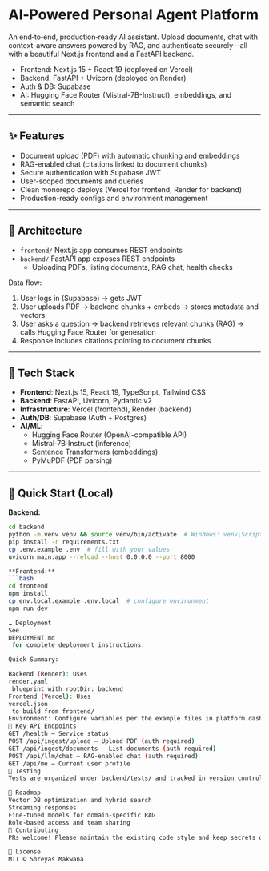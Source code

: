 # AI‑Powered Personal Agent Platform

An end‑to‑end, production‑ready AI assistant. Upload documents, chat with context-aware answers powered by RAG, and authenticate securely—all with a beautiful Next.js frontend and a FastAPI backend.

- Frontend: Next.js 15 + React 19 (deployed on Vercel)
- Backend: FastAPI + Uvicorn (deployed on Render)
- Auth & DB: Supabase
- AI: Hugging Face Router (Mistral-7B-Instruct), embeddings, and semantic search

---

## ✨ Features

- Document upload (PDF) with automatic chunking and embeddings
- RAG-enabled chat (citations linked to document chunks)
- Secure authentication with Supabase JWT
- User-scoped documents and queries
- Clean monorepo deploys (Vercel for frontend, Render for backend)
- Production-ready configs and environment management

---

## 🧠 Architecture

- `frontend/` Next.js app consumes REST endpoints
- `backend/` FastAPI app exposes REST endpoints
  - Uploading PDFs, listing documents, RAG chat, health checks

Data flow:
1. User logs in (Supabase) → gets JWT
2. User uploads PDF → backend chunks + embeds → stores metadata and vectors
3. User asks a question → backend retrieves relevant chunks (RAG) → calls Hugging Face Router for generation
4. Response includes citations pointing to document chunks

---

## 🧰 Tech Stack

- **Frontend**: Next.js 15, React 19, TypeScript, Tailwind CSS
- **Backend**: FastAPI, Uvicorn, Pydantic v2
- **Infrastructure**: Vercel (frontend), Render (backend)
- **Auth/DB**: Supabase (Auth + Postgres)
- **AI/ML**:
  - Hugging Face Router (OpenAI-compatible API)
  - Mistral‑7B‑Instruct (inference)
  - Sentence Transformers (embeddings)
  - PyMuPDF (PDF parsing)

---

## 🚀 Quick Start (Local)

**Backend:**
```bash
cd backend
python -m venv venv && source venv/bin/activate  # Windows: venv\Scripts\activate
pip install -r requirements.txt
cp .env.example .env  # fill with your values
uvicorn main:app --reload --host 0.0.0.0 --port 8000

**Frontend:**
```bash
cd frontend
npm install
cp env.local.example .env.local  # configure environment
npm run dev

☁️ Deployment
See 
DEPLOYMENT.md
 for complete deployment instructions.

Quick Summary:

Backend (Render): Uses 
render.yaml
 blueprint with rootDir: backend
Frontend (Vercel): Uses 
vercel.json
 to build from frontend/
Environment: Configure variables per the example files in platform dashboards
📡 Key API Endpoints
GET /health — Service status
POST /api/ingest/upload — Upload PDF (auth required)
GET /api/ingest/documents — List documents (auth required)
POST /api/llm/chat — RAG-enabled chat (auth required)
GET /api/me — Current user profile
🧪 Testing
Tests are organized under backend/tests/ and tracked in version control.

🧭 Roadmap
Vector DB optimization and hybrid search
Streaming responses
Fine-tuned models for domain-specific RAG
Role-based access and team sharing
🤝 Contributing
PRs welcome! Please maintain the existing code style and keep secrets out of commits.

📄 License
MIT © Shreyas Makwana
